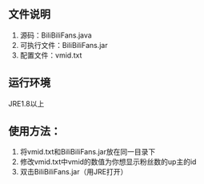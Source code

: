 ## 文件说明
 1. 源码：BiliBiliFans.java
 2. 可执行文件：BiliBiliFans.jar
 3. 配置文件：vmid.txt

## 运行环境
  JRE1.8以上

## 使用方法：
 1. 将vmid.txt和BiliBiliFans.jar放在同一目录下
 2. 修改vmid.txt中vmid的数值为你想显示粉丝数的up主的id
 3. 双击BiliBiliFans.jar（用JRE打开）

